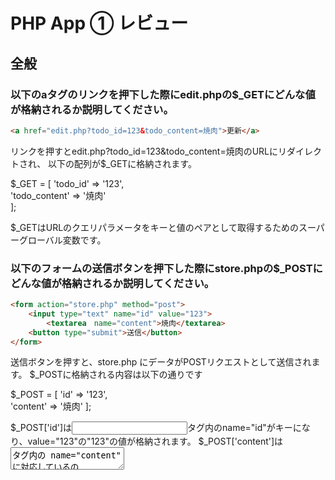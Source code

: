 # PHP App ① レビュー

## 全般

### 以下のaタグのリンクを押下した際にedit.phpの$_GETにどんな値が格納されるか説明してください。

```html
<a href="edit.php?todo_id=123&todo_content=焼肉">更新</a>
```
リンクを押すとedit.php?todo_id=123&todo_content=焼肉のURLにリダイレクトされ、
以下の配列が$_GETに格納されます。

$_GET = [
    'todo_id' => '123',        
    'todo_content' => '焼肉'   
];

  $_GETはURLのクエリパラメータをキーと値のペアとして取得するためのスーパーグローバル変数です。


### 以下のフォームの送信ボタンを押下した際にstore.phpの$_POSTにどんな値が格納されるか説明してください。

```html
<form action="store.php" method="post">
    <input type="text" name="id" value="123">
		<textarea　name="content">焼肉</textarea>
    <button type="submit">送信</button>
</form>
```
送信ボタンを押すと、store.php にデータがPOSTリクエストとして送信されます。
$_POSTに格納される内容は以下の通りです

$_POST = [
    'id' => '123',       
    'content' => '焼肉' 
];

$_POST['id']は<input>タグ内のname="id"がキーになり、value="123"の"123"の値が格納されます。
$_POST['content']は<textarea>タグ内の name="content" に対応しているので、"content"がキーとなり、このタグの間に記載された文字列(焼肉)が値として格納されます。


### `require_once()` は何のために記述しているか説明してください。
指定されたファイルを一度だけ読み込むための関数です。指定したファイルを読み込むことで、ファイル内にある関数やクラスなどが、現在のスクリプトに組み込まれます。
コードの重複読み込みや再定義によるエラーを防ぐために使用されます。
### `savePostedData($post)`は何をしているか説明してください。
savePostedData($post)は、送信元のURLのパスに基づいて、異なる処理を実行する関数です。
### `header('location: ./index.php')`は何をしているか説明してください。
HTTPヘッダーを送信して、index.phpにリダイレクトするための関数です。
header関数は、サーバーからブラウザに対して HTTPヘッダーを送信するための関数です。
### `getRefererPath()`は何をしているか説明してください。
GETやPOSTメソッドの送信元のURLパスを取得する関数です。
### `connectPdo()` の返り値は何か、またこの記述は何をするための記述か説明してください。
connectPdo()の返り値はPDOクラスのインスタンス化が返ります。この記述はPHPからデータベースへの接続を試みるための記述です。
PDOクラスのコンストラクタの初期処理内容に、データーベースへの接続処理が含まれています。

### `try catch`とは何か説明してください。
プログラム内で発生する可能性のあるエラーを検知して安全に処理するための構文です。
エラーに応じた適切な対処を実行できます。
try内でエラーが発生した場合、throwすることでcatch部分でそのエラーを適切に処理することができます。
エラーごとに異なる処理できるため、プログラムの安全性やエラー処理の分離で可読性が向上します。

### Pdoクラスをインスタンス化する際に`try catch`が必要な理由を説明してください。
PDOクラスをインスタンス化する際にtry-catchが必要な理由は、データベース接続が失敗する可能性があり、そのエラーを適切にキャッチして処理し、プログラムの異常終了やセキュリティリスクを防ぐためです。エラーメッセージがそのまま画面に表示されると、データベースの接続情報（ユーザー名やパスワード）などが漏洩する恐れがあるため、try-catchが必要となります。

## 新規作成

### `createTodoData($post)`は何をしているか説明してください。
createTodoData($post) は、ユーザーがフォームから入力して格納された$post 配列から content の値を取得して、新しいTODOデータをデータベースに追加するための関数です。
ユーザーがフォームに入力した内容（content）が $post['content'] として渡されます。
その content の値を使って、データベースの todos テーブルに新しいレコードが挿入されます。
## 一覧

### `getTodoList()`の返り値について説明してください。
getTodoList()の返り値は、データベースのtodosテーブルに格納されている未削除の全レコードを配列として取得したものです。
具体的には、fetchAll()によって取得された連想配列の配列が返ります。
### `<?= ?>`は何の省略形か説明してください。
<?php echo ?>の省略形です。
HTMLと混在しているコードで、出力部分がスッキリします。
## 更新

### `getSelectedTodo($_GET['id'])`の返り値は何か、またなぜ`$_GET['id']` を引数に渡すのか説明してください。
指定されたidに基づいてデータベースから選択したtodoのデータを返します。
idを使って、特定のtodoレコードを取得するためです。
### `updateTodoData($post)`は何をしているか説明してください。
updateTodoData($post)は、$postで送信されたデータを使って、データベース内の該当するtodoレコードを更新する処理を行う関数です。
## 削除

### `deleteTodoData($id)`は何をしているか説明してください。
指定された id に対応するtodoレコードの論理削除を行う処理を実行します。
データベース内の該当するtodoレコードのdeleted_atカラムに現在の日時を設定して、レコードを論理的に削除します。
### `deleted_at`を現在時刻で更新すると一覧画面からToDoが非表示になる理由を説明してください。
SQL文で表示されるデータのdeleted_atカラムがNULLのレコードだけに限定されているためです。
### 今回のように実際のデータを削除せずに非表示にすることで削除されたように扱うことを〇〇削除というか。
論理削除といいます。
### 実際にデータを削除することを〇〇削除というか。
物理削除といいます。
### 前問のそれぞれの削除のメリット・デメリットについて説明してください。
論理削除
メリット
・データの復元が可能。
デメリット
・データ自体は残り続けるため、データベースのサイズが増加する。

物理削除
メリット
・不要なデータがなくなり、データベースが軽くなる。
・データベース内の整合性が保たれる
デメリット
・復元不可
・データが残らない